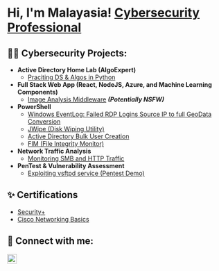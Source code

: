<h1>Hi, I'm Malayasia!  <a href="https://www.linkedin.com/in/malayasia-bacon/">Cybersecurity Professional</a>
<h2>👨‍💻 Cybersecurity Projects:</h2>

- <b>Active Directory Home Lab (AlgoExpert)</b>
  - [Praciting DS & Algos in Python]()
- <b>Full Stack Web App (React, NodeJS, Azure, and Machine Learning Components)</b>
  - [Image Analysis Middleware]() <b><i>(Potentially NSFW)</b></i>
- <b>PowerShell</b>
  - [Windows EventLog: Failed RDP Logins Source IP to full GeoData Conversion]()
  - [JWipe (Disk Wiping Utility)]()
  - [Active Directory Bulk User Creation]()
  - [FIM (File Integrity Monitor)]()
- <b>Network Traffic Analysis</b>
  - [Monitoring SMB and HTTP Traffic](https://malayasiab.carrd.co)
- <b>PenTest & Vulnerability Assessment</b>
  - [Exploiting vsftpd service (Pentest Demo)](https://malayasiam.carrd.co)

<h2>✨ Certifications</h2>

- [Security+](https://www.credly.com/badges/c8ec5a6e-d94e-4164-805b-b2c2c0c8bd73/public_url)
- [Cisco Networking Basics](https://www.credly.com/badges/b2916fc1-952b-40b0-b581-60cc7e65529b)

<h2> 🤳 Connect with me:</h2>

[<img align="left" alt="JoshMadakor | LinkedIn" width="22px" src="https://cdn.jsdelivr.net/npm/simple-icons@v3/icons/linkedin.svg" />][linkedin]


[linkedin]: https://linkedin.com/in/malayasia-bacon

<!--
**Malayasiab/Malayasiab** is a ✨ _special_ ✨ repository because its `README.md` (this file) appears on your GitHub profile.

Here are some ideas to get you started:

- 🔭 I’m currently working on ...
- 🌱 I’m currently learning ...
- 👯 I’m looking to collaborate on ...
- 🤔 I’m looking for help with ...
- 💬 Ask me about ...
- 📫 How to reach me: ...
- 😄 Pronouns: ...
- ⚡ Fun fact: ...
-->
